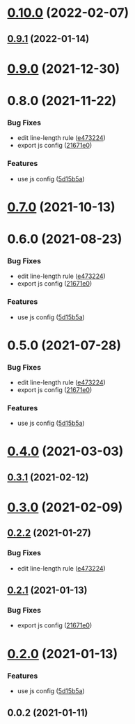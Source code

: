 # [0.10.0](https://github.com/alex-lit/config-markdownlint/compare/v0.9.1...v0.10.0) (2022-02-07)

## [0.9.1](https://github.com/alex-lit/config-markdownlint/compare/v0.9.0...v0.9.1) (2022-01-14)

# [0.9.0](https://github.com/alex-lit/config-markdownlint/compare/v0.8.0...v0.9.0) (2021-12-30)

# 0.8.0 (2021-11-22)

### Bug Fixes

- edit line-length rule
  ([e473224](https://github.com/alex-lit/config-markdownlint/commit/e47322445f2fbbff6f03c68d13e93e3aa406b791))
- export js config
  ([21671e0](https://github.com/alex-lit/config-markdownlint/commit/21671e046468cd8ce9ead90835cbdcc2cef2a65c))

### Features

- use js config
  ([5d15b5a](https://github.com/alex-lit/config-markdownlint/commit/5d15b5a185cce9d963c9c1860aeece3f9b6069d8))

# [0.7.0](https://github.com/alex-lit/config-markdownlint/compare/v0.6.0...v0.7.0) (2021-10-13)

# 0.6.0 (2021-08-23)

### Bug Fixes

- edit line-length rule
  ([e473224](https://github.com/alex-lit/config-markdownlint/commit/e47322445f2fbbff6f03c68d13e93e3aa406b791))
- export js config
  ([21671e0](https://github.com/alex-lit/config-markdownlint/commit/21671e046468cd8ce9ead90835cbdcc2cef2a65c))

### Features

- use js config
  ([5d15b5a](https://github.com/alex-lit/config-markdownlint/commit/5d15b5a185cce9d963c9c1860aeece3f9b6069d8))

# 0.5.0 (2021-07-28)

### Bug Fixes

- edit line-length rule
  ([e473224](https://github.com/alex-lit/config-markdownlint/commit/e47322445f2fbbff6f03c68d13e93e3aa406b791))
- export js config
  ([21671e0](https://github.com/alex-lit/config-markdownlint/commit/21671e046468cd8ce9ead90835cbdcc2cef2a65c))

### Features

- use js config
  ([5d15b5a](https://github.com/alex-lit/config-markdownlint/commit/5d15b5a185cce9d963c9c1860aeece3f9b6069d8))

# [0.4.0](https://github.com/alex-lit/config-markdownlint/compare/v0.3.1...v0.4.0) (2021-03-03)

## [0.3.1](https://github.com/alex-lit/config-markdownlint/compare/v0.3.0...v0.3.1) (2021-02-12)

# [0.3.0](https://github.com/alex-lit/config-markdownlint/compare/v0.2.2...v0.3.0) (2021-02-09)

## [0.2.2](https://github.com/alex-lit/config-markdownlint/compare/v0.2.1...v0.2.2) (2021-01-27)

### Bug Fixes

- edit line-length rule
  ([e473224](https://github.com/alex-lit/config-markdownlint/commit/e47322445f2fbbff6f03c68d13e93e3aa406b791))

## [0.2.1](https://github.com/alex-lit/config-markdownlint/compare/v0.2.0...v0.2.1) (2021-01-13)

### Bug Fixes

- export js config
  ([21671e0](https://github.com/alex-lit/config-markdownlint/commit/21671e046468cd8ce9ead90835cbdcc2cef2a65c))

# [0.2.0](https://github.com/alex-lit/config-markdownlint/compare/v0.0.2...v0.2.0) (2021-01-13)

### Features

- use js config
  ([5d15b5a](https://github.com/alex-lit/config-markdownlint/commit/5d15b5a185cce9d963c9c1860aeece3f9b6069d8))

## 0.0.2 (2021-01-11)
